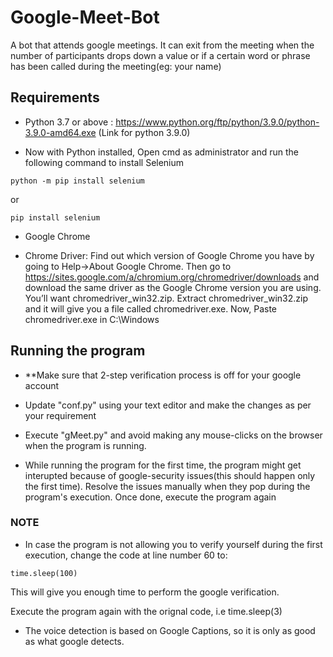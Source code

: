 # Google-Meet-Bot
A bot that attends google meetings. It can exit from the meeting when the number of participants drops down a value or if a certain word or phrase has been called during the meeting(eg: your name)

## Requirements
* Python 3.7 or above : https://www.python.org/ftp/python/3.9.0/python-3.9.0-amd64.exe (Link for python 3.9.0)
   
* Now with Python installed, Open cmd as administrator and run the following command to install Selenium   
      
```
python -m pip install selenium
```
or
```
pip install selenium
```

* Google Chrome

* Chrome Driver: Find out which version of Google Chrome you have by going to Help->About Google Chrome. Then go to https://sites.google.com/a/chromium.org/chromedriver/downloads and download the same driver as the Google Chrome version you are using. You’ll want chromedriver_win32.zip. Extract chromedriver_win32.zip and it will give you a file called chromedriver.exe. Now, Paste chromedriver.exe in C:\Windows


## Running the program
* **Make sure that 2-step verification process is off for your google account

* Update "conf.py" using your text editor and make the changes as per your requirement

* Execute "gMeet.py" and avoid making any mouse-clicks on the browser when the program is running.

* While running the program for the first time, the program might get interupted because of google-security issues(this should happen only the first time). Resolve the issues manually when they pop during the program's execution. Once done, execute the program again


### NOTE
* In case the program is not allowing you to verify yourself during the first execution, change the code at line number 60 to:

```
time.sleep(100)
```

   This will give you enough time to perform the google verification.

   Execute the program again with the orignal code, i.e time.sleep(3)


* The voice detection is based on Google Captions, so it is only as good as what google detects.
